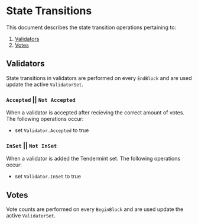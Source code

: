 # State Transitions

This document describes the state transition operations pertaining to:

1. [Validators](./02_state_transitions.md#validators)
2. [Votes](./02_state_transitions.md#votes)

## Validators

State transitions in validators are performed on every `EndBlock` and are used update the active `ValidatorSet`.

### `Accepted` **||** `Not Accepted`

When a validator is accepted after recieving the correct amount of votes. The following operations occur:

- set `Validator.Accepted` to true

### `InSet` **||** `Not InSet`

When a validator is added the Tendermint set. The following operations occur:

- set `Validator.InSet` to true

## Votes

Vote counts are performed on every `BeginBlock` and are used update the active `ValidatorSet`.

